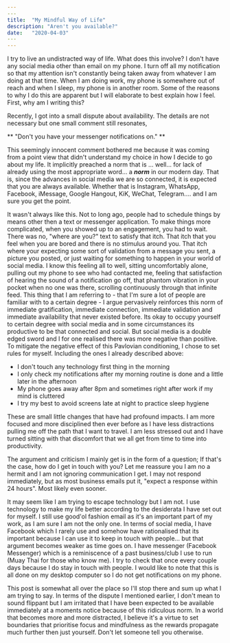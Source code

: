 ```yaml
---
​---
title:  "My Mindful Way of Life"
description: "Aren't you available?"
date:   "2020-04-03"
​---
---
```




I try to live an undistracted way of life.  What does this involve? I don't have any social media other than email on my phone. I turn off all my notification so that my attention isn't constantly being taken away from whatever I am doing at that time.  When I am doing work, my phone is somewhere out of reach and when I sleep, my phone is in another room.  Some of the reasons to why I do this are apparent but I will elaborate to best explain how I feel.  First, why am I writing this?

Recently, I got into a small dispute about availability.   The details are not necessary but one small comment still resonates,

** "Don't you have your messenger notifications on." **  

This seemingly innocent comment bothered me because it was coming from a point view that didn't understand my choice in how I decide to go about my life.  It implicitly preached a norm that is ... well... for lack of already using the most appropriate word... a **_norm_** in our modern day.  That is,  since the advances in social media we are so connected, it is expected that you are always available.  Whether that is Instagram, WhatsApp, Facebook, iMessage, Google Hangout, KiK, WeChat, Telegram.... and I am sure you get the point.

It wasn't always like this.  Not to long ago, people had to schedule things by means other then a text or messenger application.  To make things more complicated, when you showed up to an engagement, you had to wait.  There was no, "where are you?" text to satisfy that itch.  That itch that you feel when you are bored and there is no stimulus around you.   That itch where your expecting some sort of validation from a message you sent, a picture you posted, or just waiting for something to happen in your world of social media.  I know this feeling all to well, sitting uncomfortably alone, pulling out my phone to see who had contacted me, feeling that satisfaction of hearing the sound of a notification go off, that phantom vibration in your pocket when no one was there, scrolling continuously through that infinite feed.  This thing that I am referring to - that I'm sure a lot of people are familiar with to a certain degree - I argue pervasively reinforces this norm of immediate gratification, immediate connection, immediate validation and immediate availability that never existed before.  Its okay to occupy yourself to certain degree with social media and in some circumstances its productive to be that connected and social.  But social media is a double edged sword and I for one realised there was more negative than positive.  To mitigate the negative effect of this Pavlovian conditioning, I chose to set rules for myself.  Including the ones I already described above:

- I don't touch any technology first thing in the morning
- I only check my notifications after my morning routine is done and a little later in the afternoon
- My phone goes away after 8pm and sometimes right after work if my mind is cluttered
- I try my best to avoid screens late at night to practice sleep hygiene 

These are small little changes that have had profound impacts.  I am more focused and more disciplined then ever before as I have less distractions pulling me off the path that I want to travel.  I am less stressed out and I have turned sitting with that discomfort that we all get from time to time into productivity.   

The argument and criticism I mainly get is in the form of a question; If that's the case, how do I get in touch with you?  Let me reassure you I am no a hermit and I am not ignoring communication I get.  I may not respond immediately, but as most business emails put it, "expect a response within 24 hours".  Most likely even sooner.  

It may seem like I am trying to escape technology but I am not.  I use technology to make my life better according to the desiderata I have set out for myself.  I still use good'ol fashion email as it's an important part of my work, as I am sure I am not the only one.  In terms of social media, I have Facebook which I rarely use and somehow have rationalised that its important because I can use it to keep in touch with people... but that argument becomes weaker as time goes on.  I have messenger (Facebook Messenger)  which is a reminiscence of a past business/club I use to run (Muay Thai for those who know me).  I try to check that once every couple days because I do stay in touch with people.  I would like to note that this is all done on my desktop computer so I do not get notifications on my phone.

This post is somewhat all over the place so I'll stop there and sum up what I am trying to say.   In terms of the dispute I mentioned earlier, I don't mean to sound flippant but I am irritated that I have been expected to be available immediately at a moments notice because of this ridiculous norm.  In a world that becomes more and more distracted, I believe it's a virtue to set boundaries that prioritise focus and mindfulness as the rewards propagate much further then just yourself.   Don't let someone tell you otherwise. 

